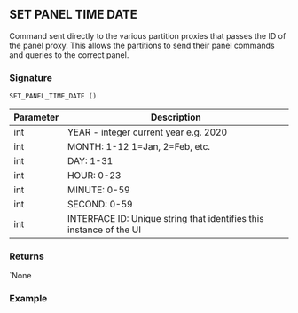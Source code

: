 ## SET PANEL TIME DATE

Command sent directly to the various partition proxies that passes the ID of the panel proxy. This allows the partitions to send their panel commands and queries to the correct panel.


### Signature

`SET_PANEL_TIME_DATE ()`


| Parameter | Description |
| --- | --- |
| int | YEAR - integer current year e.g. 2020 |
| int | MONTH: 1-12 1=Jan, 2=Feb, etc. |
| int | DAY: 1-31 |
| int | HOUR: 0-23 |
| int | MINUTE: 0-59 |
| int | SECOND: 0-59 |
| int | INTERFACE ID: Unique string that identifies this instance of the UI |


### Returns

\`None


### Example

